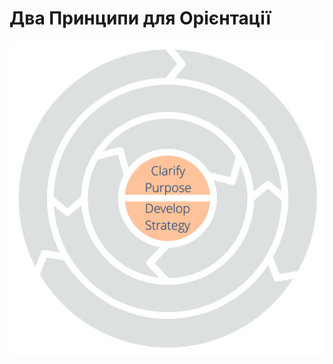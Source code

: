 # Два Принципи для Орієнтації


![Два Принципи Орієнтації: Проясніть Призначення (сенс) - Розробіть Стратегію](img/csf/csf-light-orientation.png)

